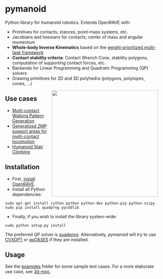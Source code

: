 # pymanoid

Python library for humanoid robotics. Extends OpenRAVE with:

- Primitives for contacts, stances, point-mass systems, etc.
- Jacobians and hessians for contacts, center of mass and angular momentum
- **Whole-body Inverse Kinematics** based on the [weight-prioritized
  multi-task framework](https://hal.archives-ouvertes.fr/hal-01247118)
- **Contact stability criteria:** Contact Wrench Cone, stability polygons,
  computation of supporting contact forces, etc.
- Backends for Linear Programming and Quadratic Programming (QP) solvers
- Drawing primitives for 2D and 3D polyhedra (polygons, polytopes, cones, ...)

<img src="https://scaron.info/images/ijhr-2016.png" width="350" align="right" />

## Use cases

- [Multi-contact Walking Pattern Generation](https://scaron.info/research/pre-print-2016-1.html)
- [Generalized ZMP support areas for multi-contact locomotion](https://scaron.info/research/arxiv-2015.html)
- [Humanoid Stair Climbing](https://scaron.info/research/ijhr-2016.html)

## Installation

- First, [install OpenRAVE](https://scaron.info/teaching/installing-openrave-on-ubuntu-14.04.html).
- Install all Python dependencies:
```
sudo apt-get install cython python python-dev python-pip python-scipy
sudo pip install quadprog pycddlib
```
- Finally, if you wish to install the library system-wide:
```
sudo python setup.py install
```

The preferred QP solver is [quadprog](https://github.com/rmcgibbo/quadprog).
Alternatively, *pymanoid* will try to use [CVXOPT](http://cvxopt.org) or
[qpOASES](https://projects.coin-or.org/qpOASES) if they are installed.

## Usage

See the [examples](/examples) folder for some sample test cases. For a more
elaborate use case, see [3d-mpc](https://github.com/stephane-caron/3d-mpc).
